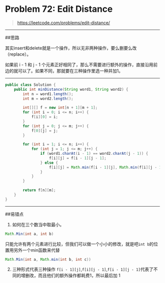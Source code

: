 # Problem 72: Edit Distance


> https://leetcode.com/problems/edit-distance/

-----------------------
##思路

其实insert和delete就是一个操作，所以无非两种操作，要么删要么改（replace）。

如果前 i - 1 和 j - 1 个元素正好相同了，那么不需要进行额外的操作，直接沿用前边的就可以了。如果不同，那就要在三种操作里选一种并加1。

------------------------------------
```java
public class Solution {
    public int minDistance(String word1, String word2) {
        int n = word1.length();
        int m = word2.length();
        
        int[][] f = new int[n + 1][m + 1];
        for (int i = 0; i <= n; i++) {
            f[i][0] = i;
        }
        for (int j = 0; j <= m; j++) {
            f[0][j] = j;
        }
        
        for (int i = 1; i <= n; i++) {
            for (int j = 1; j <= m; j++) {
                if (word1.charAt(i - 1) == word2.charAt(j - 1)) {
                    f[i][j] = f[i - 1][j - 1];
                } else {
                    f[i][j] = Math.min(f[i - 1][j], Math.min(f[i][j - 1], f[i - 1][j - 1])) + 1;
                }
            }
        }
        
        return f[n][m];
    }
}
```
-------------------
##易错点

1. 如何在三个数当中取最小。
```java
Math.Min(int a, int b)
```
只能允许有两个元素进行比较，但我们可以做一个小小的修改，就是吧```int b```的位置用另外一个min函数来代替
```java
Math.Min(int a, Math.min(int b, int c))
```
2. 三种形式代表三种操作
```f[i - 1][j]```,```f[i][j - 1]```,```f[i - 1][j - 1]```代表了不同的增删改，而且他们的额外操作都耗费1，所以最后加 1

























